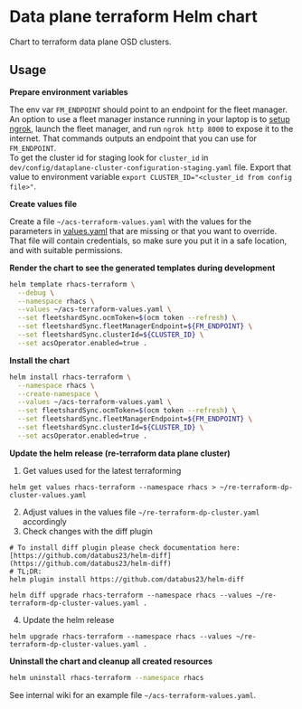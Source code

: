 # Data plane terraform Helm chart

Chart to terraform data plane OSD clusters.

## Usage

**Prepare environment variables**

The env var `FM_ENDPOINT` should point to an endpoint for the fleet manager. An option to use a fleet manager instance running in your laptop is to [setup ngrok](https://ngrok.com/docs/getting-started), launch the fleet manager, and run `ngrok http 8000` to expose it to the internet. That commands outputs an endpoint that you can use for `FM_ENDPOINT`.  
To get the cluster id for staging look for `cluster_id` in `dev/config/dataplane-cluster-configuration-staging.yaml` file. Export that value to environment variable `export CLUSTER_ID="<cluster_id from config file>"`.

**Create values file**

Create a file `~/acs-terraform-values.yaml` with the values for the parameters in [values.yaml](./values.yaml) that are missing or that you want to override. That file will contain credentials, so make sure you put it in a safe location, and with suitable permissions.

**Render the chart to see the generated templates during development**

```bash
helm template rhacs-terraform \
  --debug \
  --namespace rhacs \
  --values ~/acs-terraform-values.yaml \
  --set fleetshardSync.ocmToken=$(ocm token --refresh) \
  --set fleetshardSync.fleetManagerEndpoint=${FM_ENDPOINT} \
  --set fleetshardSync.clusterId=${CLUSTER_ID} \
  --set acsOperator.enabled=true .
```

**Install the chart**

```bash
helm install rhacs-terraform \
  --namespace rhacs \
  --create-namespace \
  --values ~/acs-terraform-values.yaml \
  --set fleetshardSync.ocmToken=$(ocm token --refresh) \
  --set fleetshardSync.fleetManagerEndpoint=${FM_ENDPOINT} \
  --set fleetshardSync.clusterId=${CLUSTER_ID} \
  --set acsOperator.enabled=true .
```

**Update the helm release (re-terraform data plane cluster)**

1. Get values used for the latest terraforming
```
helm get values rhacs-terraform --namespace rhacs > ~/re-terraform-dp-cluster-values.yaml
```
2. Adjust values in the values file `~/re-terraform-dp-cluster.yaml` accordingly
3. Check changes with the diff plugin
```
# To install diff plugin please check documentation here: [https://github.com/databus23/helm-diff](https://github.com/databus23/helm-diff)
# TL;DR:
helm plugin install https://github.com/databus23/helm-diff

helm diff upgrade rhacs-terraform --namespace rhacs --values ~/re-terraform-dp-cluster-values.yaml .
```
4. Update the helm release
```
helm upgrade rhacs-terraform --namespace rhacs --values ~/re-terraform-dp-cluster-values.yaml .
```

**Uninstall the chart and cleanup all created resources**

```bash
helm uninstall rhacs-terraform --namespace rhacs
```

See internal wiki for an example file `~/acs-terraform-values.yaml`.
